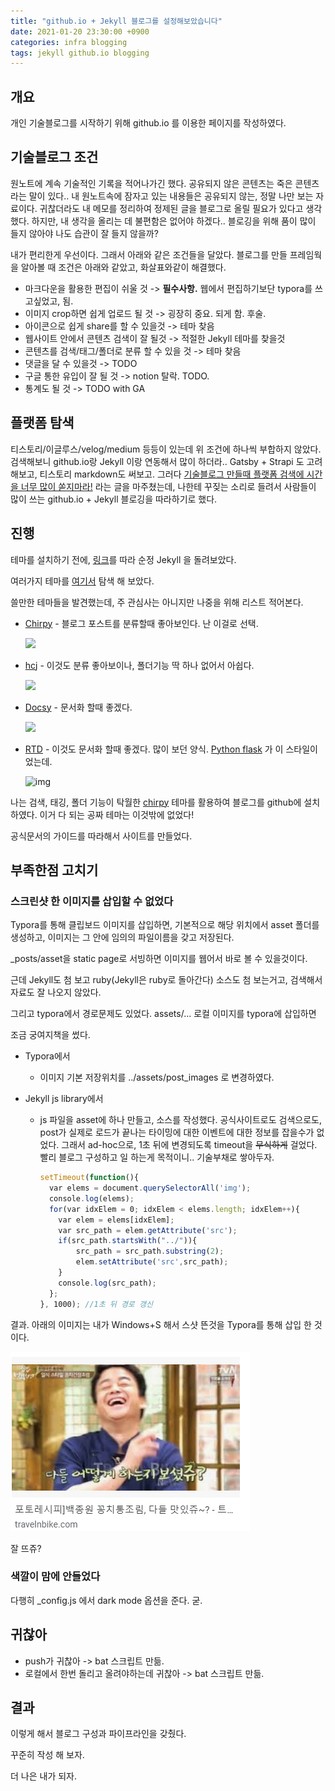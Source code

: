 ```yaml
---
title: "github.io + Jekyll 블로그를 설정해보았습니다"
date: 2021-01-20 23:30:00 +0900
categories: infra blogging
tags: jekyll github.io blogging
---
```


## 개요

개인 기술블로그를 시작하기 위해 github.io 를 이용한 페이지를 작성하였다.



## 기술블로그 조건

원노트에 계속 기술적인 기록을 적어나가긴 했다. 공유되지 않은 콘텐츠는 죽은 콘텐츠라는 말이 있다.. 내 원노트속에 잠자고 있는 내용들은 공유되지 않는, 정말 나만 보는 자료이다. 귀찮더라도 내 메모를 정리하여 정제된 글을 블로그로 올릴 필요가 있다고 생각했다. 하지만, 내 생각을 올리는 데 불편함은 없어야 하겠다.. 블로깅을 위해 품이 많이 들지 않아야 나도 습관이 잘 들지 않을까?

내가 편리한게 우선이다. 그래서 아래와 같은 조건들을 달았다. 블로그를 만들 프레임웍을 알아볼 때 조건은 아래와 같았고, 화살표와같이 해결했다.

* 마크다운을 활용한 편집이 쉬울 것 -> **필수사항.** 웹에서 편집하기보단 typora를 쓰고싶었고, 됨.
* 이미지 crop하면 쉽게 업로드 될 것 -> 굉장히 중요. 되게 함. 후술.
* 아이콘으로 쉽게 share를 할 수 있을것 -> 테마 찾음
* 웹사이트 안에서 콘텐츠 검색이 잘 될것 -> 적절한 Jekyll 테마를 찾을것
* 콘텐츠를 검색/태그/폴더로 분류 할 수 있을 것 -> 테마 찾음
* 댓글을 달 수 있을것 -> TODO
* 구글 통한 유입이 잘 될 것 -> notion 탈락. TODO.
* 통계도 될 것 -> TODO with GA



## 플랫폼 탐색

티스토리/이글루스/velog/medium 등등이 있는데 위 조건에 하나씩 부합하지 않았다.
검색해보니 github.io랑 Jekyll 이랑 연동해서 많이 하더라.. Gatsby + Strapi 도 고려해보고, 티스토리 markdown도 써보고. 그러다 [기술블로그 만들때 플랫폼 검색에 시간을 너무 많이 쏟지마라!](https://wormwlrm.github.io/2020/02/23/Writing-for-developers.html) 라는 글을 마주쳤는데, 나한테 꾸짖는 소리로 들려서 사람들이 많이 쓰는 github.io + Jekyll 블로깅을 따라하기로 했다.



## 진행

테마를 설치하기 전에, [링크](https://jetalog.net/86)를 따라 순정 Jekyll 을 돌려보았다.

여러가지 테마를 [여기서](http://jekyllthemes.org/) 탐색 해 보았다.

쓸만한 테마들을 발견했는데, 주 관심사는 아니지만 나중을 위해 리스트 적어본다.

* [Chirpy](http://jekyllthemes.org/themes/jekyll-theme-chirpy/) - 블로그 포스트를 분류할때 좋아보인다. 난 이걸로 선택.

  ![](http://jekyllthemes.org/thumbnails/chirpy.png)

* [hcj](https://github.com/codeasashu/hcz-jekyll-blog) - 이것도 분류 좋아보이나, 폴더기능 딱 하나 없어서 아쉽다.

  ![](https://raw.githubusercontent.com/ashutosh2k12/jekyllthemes/master/thumbnails/hcz-material.png)

* [Docsy](https://github.com/vsoch/docsy-jekyll) - 문서화 할때 좋겠다.

  ![](https://raw.githubusercontent.com/vsoch/docsy-jekyll/master/assets/img/docsy-jekyll.png)

* [RTD](http://jekyllthemes.org/themes/jekyll-rtd-theme/) - 이것도 문서화 할때 좋겠다. 많이 보던 양식. [Python flask](https://flask-doc.readthedocs.io/en/latest/) 가 이 스타일이었는데.

  ![img](http://jekyllthemes.org/thumbnails/jekyll-rtd-theme.png)



나는 검색, 태깅, 폴더 기능이 탁월한 [chirpy](http://jekyllthemes.org/themes/jekyll-theme-chirpy/) 테마를 활용하여 블로그를 github에 설치하였다. 이거 다 되는 공짜 테마는 이것밖에 없었다!

공식문서의 가이드를 따라해서 사이트를 만들었다.



## 부족한점 고치기

### 스크린샷  한 이미지를 삽입할 수 없었다

Typora를 통해 클립보드 이미지를 삽입하면, 기본적으로 해당 위치에서 asset 폴더를 생성하고, 이미지는 그 안에 임의의 파일이름을 갖고 저장된다.

_posts/asset을 static page로 서빙하면 이미지를 웹어서 바로 볼 수 있을것이다.

근데 Jekyll도 첨 보고 ruby(Jekyll은 ruby로 돌아간다) 소스도 첨 보는거고, 검색해서 자료도 잘 나오지 않았다.

그리고 typora에서 경로문제도 있었다. assets/... 로컬 이미지를 typora에 삽입하면 

조금 궁여지책을 썼다.

* Typora에서

  * 이미지 기본 저장위치를 ../assets/post_images 로 변경하였다.

* Jekyll js library에서

  * js 파일을 asset에 하나 만들고, 소스를 작성했다. 공식사이트로도 검색으로도, post가 실제로 로드가 끝나는 타이밍에 대한 이벤트에 대한 정보를 잡을수가 없었다. 그래서 ad-hoc으로, 1초 뒤에 변경되도록 timeout을 ~~무식하게~~ 걸었다. 빨리 블로그 구성하고 일 하는게 목적이니.. 기술부채로 쌓아두자.

    ``` javascript
    setTimeout(function(){
      var elems = document.querySelectorAll('img');
      console.log(elems);
      for(var idxElem = 0; idxElem < elems.length; idxElem++){
        var elem = elems[idxElem];
        var src_path = elem.getAttribute('src');
        if(src_path.startsWith("../")){
            src_path = src_path.substring(2);
            elem.setAttribute('src',src_path);
        }
        console.log(src_path);
      };
    }, 1000); //1초 뒤 경로 갱신
    ```

    

결과. 아래의 이미지는 내가 Windows+S 해서 스샷 뜬것을 Typora를 통해 삽입 한 것이다.

![1611164717952](../assets/post_images/1611164717952.png)

잘 뜨쥬?



### 색깔이 맘에 안들었다

다행히 _config.js 에서 dark mode 옵션을 준다. 굳.

## 귀찮아

* push가 귀찮아 -> bat 스크립트 만듦.
* 로컬에서 한번 돌리고 올려야하는데 귀찮아 -> bat 스크립트 만듦.



## 결과

이렇게 해서 블로그 구성과 파이프라인을 갖췄다.

꾸준히 작성 해 보자.

더 나은 내가 되자.